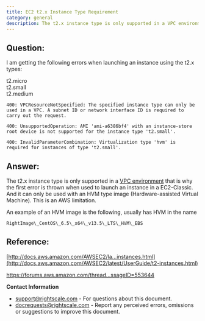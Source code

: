 ```yaml
---
title: EC2 t2.x Instance Type Requirement
category: general
description: The t2.x instance type is only supported in a VPC environment that is why the first error is thrown when used to launch an instance in a EC2-Classic.
---
```


## Question:

I am getting the following errors when launching an instance using the t2.x types:

t2.micro  
t2.small  
t2.medium

  `400: VPCResourceNotSpecified: The specified instance type can only be used in a VPC. A subnet ID or network interface ID is required to carry out the request.`

  `400: UnsupportedOperation: AMI 'ami-a6386bf4' with an instance-store root device is not supported for the instance type 't2.small'.`

  `400: InvalidParameterCombination: Virtualization type 'hvm' is required for instances of type 't2.small'.`

## Answer:

The t2.x instance type is only supported in a [VPC environment](http://support.rightscale.com/12-Guides/Dashboard_Users_Guide/Clouds/AWS_Regions/VPCs) that is why the first error is thrown when used to launch an instance in a EC2-Classic. And it can only be used with an HVM type image (Hardware-assisted Virtual Machine). This is an AWS limitation.

An example of an HVM image is the following, usually has HVM in the name

`RightImage\_CentOS\_6.5\_x64\_v13.5\_LTS\_HVM\_EBS`

## Reference:

[http://docs.aws.amazon.com/AWSEC2/la...instances.html](http://docs.aws.amazon.com/AWSEC2/latest/UserGuide/t2-instances.html)

<a nocheck href='https://forums.aws.amazon.com/thread.jspa?messageID=553644'>https://forums.aws.amazon.com/thread...ssageID=553644</a>

**Contact Information**

* [support@rightscale.com](mailto:support@rightscale.com)&nbsp;- For questions about this document.
* [docrequests@rightscale.com](mailto:docrequests@rightscale.com)&nbsp;- Report any perceived errors, omissions or suggestions to improve this document.
